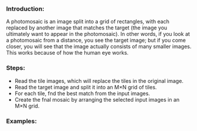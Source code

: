 ### Introduction:
A photomosaic is an image split into a grid of rectangles, with each replaced by another image that matches the target (the image you ultimately want to appear in the photomosaic). In other words, if you look at a photomosaic from a distance, you see the target image; but if you come closer, you will see that the image actually consists of many smaller images. This works because of how the human eye works.

### Steps:
- Read the tile images, which will replace the tiles in the original image.
- Read the target image and split it into an M×N grid of tiles.
- For each tile, fnd the best match from the input images.
- Create the fnal mosaic by arranging the selected input images in an M×N grid.

### Examples:
